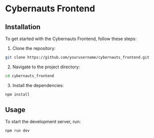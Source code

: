# Cybernauts Frontend

## Installation

To get started with the Cybernauts Frontend, follow these steps:

1. Clone the repository:
  ```bash
  git clone https://github.com/yourusername/cybernauts_frontend.git
  ```
2. Navigate to the project directory:
  ```bash
  cd cybernauts_frontend
  ```
3. Install the dependencies:
  ```bash
  npm install
  ```
## Usage

To start the development server, run:
```bash
npm run dev
```
